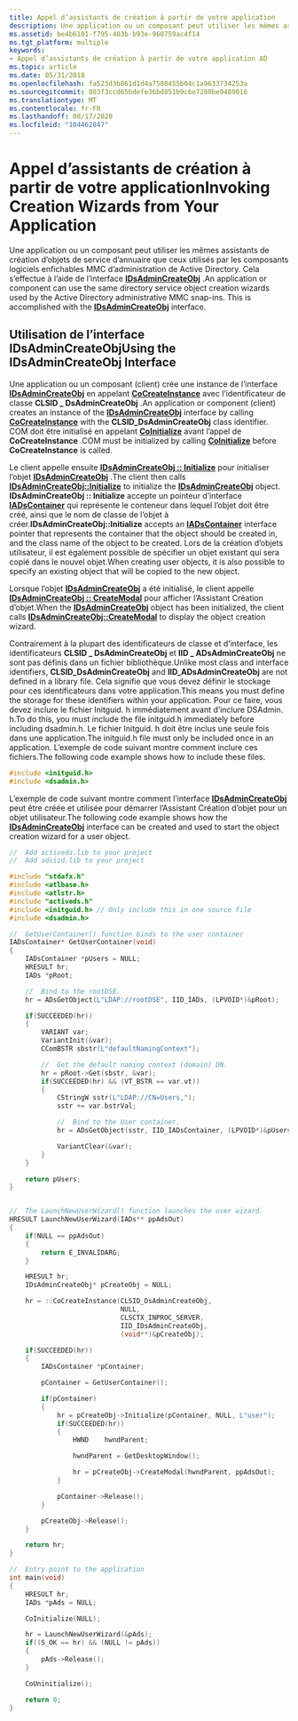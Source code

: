 ```yaml
---
title: Appel d’assistants de création à partir de votre application
description: Une application ou un composant peut utiliser les mêmes assistants de création d’objets de service d’annuaire que ceux utilisés par les composants logiciels enfichables MMC d’administration de Active Directory. Cela s’effectue à l’aide de l’interface IDsAdminCreateObj.
ms.assetid: be4b6101-f795-403b-b93e-960759ac4f14
ms.tgt_platform: multiple
keywords:
- Appel d’assistants de création à partir de votre application AD
ms.topic: article
ms.date: 05/31/2018
ms.openlocfilehash: fa523d3b861d1d4a7588455b04c1a9633734253a
ms.sourcegitcommit: 803f3ccd65bdefe36bd851b9c6e7280be9489016
ms.translationtype: MT
ms.contentlocale: fr-FR
ms.lasthandoff: 08/17/2020
ms.locfileid: "104462847"
---
```

# <a name="invoking-creation-wizards-from-your-application"></a><span data-ttu-id="e25f9-104">Appel d’assistants de création à partir de votre application</span><span class="sxs-lookup"><span data-stu-id="e25f9-104">Invoking Creation Wizards from Your Application</span></span>

<span data-ttu-id="e25f9-105">Une application ou un composant peut utiliser les mêmes assistants de création d’objets de service d’annuaire que ceux utilisés par les composants logiciels enfichables MMC d’administration de Active Directory. Cela s’effectue à l’aide de l’interface [**IDsAdminCreateObj**](/windows/desktop/api/DSAdmin/nn-dsadmin-idsadmincreateobj) .</span><span class="sxs-lookup"><span data-stu-id="e25f9-105">An application or component can use the same directory service object creation wizards used by the Active Directory administrative MMC snap-ins. This is accomplished with the [**IDsAdminCreateObj**](/windows/desktop/api/DSAdmin/nn-dsadmin-idsadmincreateobj) interface.</span></span>

## <a name="using-the-idsadmincreateobj-interface"></a><span data-ttu-id="e25f9-106">Utilisation de l’interface IDsAdminCreateObj</span><span class="sxs-lookup"><span data-stu-id="e25f9-106">Using the IDsAdminCreateObj Interface</span></span>

<span data-ttu-id="e25f9-107">Une application ou un composant (client) crée une instance de l’interface [**IDsAdminCreateObj**](/windows/desktop/api/DSAdmin/nn-dsadmin-idsadmincreateobj) en appelant [**CoCreateInstance**](/windows/win32/api/combaseapi/nf-combaseapi-cocreateinstance) avec l’identificateur de classe **CLSID \_ DsAdminCreateObj** .</span><span class="sxs-lookup"><span data-stu-id="e25f9-107">An application or component (client) creates an instance of the [**IDsAdminCreateObj**](/windows/desktop/api/DSAdmin/nn-dsadmin-idsadmincreateobj) interface by calling [**CoCreateInstance**](/windows/win32/api/combaseapi/nf-combaseapi-cocreateinstance) with the **CLSID\_DsAdminCreateObj** class identifier.</span></span> <span data-ttu-id="e25f9-108">COM doit être initialisé en appelant [**CoInitialize**](/windows/win32/api/objbase/nf-objbase-coinitialize) avant l’appel de **CoCreateInstance** .</span><span class="sxs-lookup"><span data-stu-id="e25f9-108">COM must be initialized by calling [**CoInitialize**](/windows/win32/api/objbase/nf-objbase-coinitialize) before **CoCreateInstance** is called.</span></span>

<span data-ttu-id="e25f9-109">Le client appelle ensuite [**IDsAdminCreateObj :: Initialize**](/windows/desktop/api/DSAdmin/nf-dsadmin-idsadmincreateobj-initialize) pour initialiser l’objet [**IDsAdminCreateObj**](/windows/desktop/api/DSAdmin/nn-dsadmin-idsadmincreateobj) .</span><span class="sxs-lookup"><span data-stu-id="e25f9-109">The client then calls [**IDsAdminCreateObj::Initialize**](/windows/desktop/api/DSAdmin/nf-dsadmin-idsadmincreateobj-initialize) to initialize the [**IDsAdminCreateObj**](/windows/desktop/api/DSAdmin/nn-dsadmin-idsadmincreateobj) object.</span></span> <span data-ttu-id="e25f9-110">**IDsAdminCreateObj :: Initialize** accepte un pointeur d’interface [**IADsContainer**](/windows/desktop/api/iads/nn-iads-iadscontainer) qui représente le conteneur dans lequel l’objet doit être créé, ainsi que le nom de classe de l’objet à créer.</span><span class="sxs-lookup"><span data-stu-id="e25f9-110">**IDsAdminCreateObj::Initialize** accepts an [**IADsContainer**](/windows/desktop/api/iads/nn-iads-iadscontainer) interface pointer that represents the container that the object should be created in, and the class name of the object to be created.</span></span> <span data-ttu-id="e25f9-111">Lors de la création d’objets utilisateur, il est également possible de spécifier un objet existant qui sera copié dans le nouvel objet.</span><span class="sxs-lookup"><span data-stu-id="e25f9-111">When creating user objects, it is also possible to specify an existing object that will be copied to the new object.</span></span>

<span data-ttu-id="e25f9-112">Lorsque l’objet [**IDsAdminCreateObj**](/windows/desktop/api/DSAdmin/nn-dsadmin-idsadmincreateobj) a été initialisé, le client appelle [**IDsAdminCreateObj :: CreateModal**](/windows/desktop/api/DSAdmin/nf-dsadmin-idsadmincreateobj-createmodal) pour afficher l’Assistant Création d’objet.</span><span class="sxs-lookup"><span data-stu-id="e25f9-112">When the [**IDsAdminCreateObj**](/windows/desktop/api/DSAdmin/nn-dsadmin-idsadmincreateobj) object has been initialized, the client calls [**IDsAdminCreateObj::CreateModal**](/windows/desktop/api/DSAdmin/nf-dsadmin-idsadmincreateobj-createmodal) to display the object creation wizard.</span></span>

<span data-ttu-id="e25f9-113">Contrairement à la plupart des identificateurs de classe et d’interface, les identificateurs **CLSID \_ DsAdminCreateObj** et **IID \_ ADsAdminCreateObj** ne sont pas définis dans un fichier bibliothèque.</span><span class="sxs-lookup"><span data-stu-id="e25f9-113">Unlike most class and interface identifiers, **CLSID\_DsAdminCreateObj** and **IID\_ADsAdminCreateObj** are not defined in a library file.</span></span> <span data-ttu-id="e25f9-114">Cela signifie que vous devez définir le stockage pour ces identificateurs dans votre application.</span><span class="sxs-lookup"><span data-stu-id="e25f9-114">This means you must define the storage for these identifiers within your application.</span></span> <span data-ttu-id="e25f9-115">Pour ce faire, vous devez inclure le fichier Initguid. h immédiatement avant d’inclure DSAdmin. h.</span><span class="sxs-lookup"><span data-stu-id="e25f9-115">To do this, you must include the file initguid.h immediately before including dsadmin.h.</span></span> <span data-ttu-id="e25f9-116">Le fichier Initguid. h doit être inclus une seule fois dans une application.</span><span class="sxs-lookup"><span data-stu-id="e25f9-116">The initguid.h file must only be included once in an application.</span></span> <span data-ttu-id="e25f9-117">L’exemple de code suivant montre comment inclure ces fichiers.</span><span class="sxs-lookup"><span data-stu-id="e25f9-117">The following code example shows how to include these files.</span></span>


```C++
#include <initguid.h>
#include <dsadmin.h>
```



<span data-ttu-id="e25f9-118">L’exemple de code suivant montre comment l’interface [**IDsAdminCreateObj**](/windows/desktop/api/DSAdmin/nn-dsadmin-idsadmincreateobj) peut être créée et utilisée pour démarrer l’Assistant Création d’objet pour un objet utilisateur.</span><span class="sxs-lookup"><span data-stu-id="e25f9-118">The following code example shows how the [**IDsAdminCreateObj**](/windows/desktop/api/DSAdmin/nn-dsadmin-idsadmincreateobj) interface can be created and used to start the object creation wizard for a user object.</span></span>


```C++
//  Add activeds.lib to your project
//  Add adsiid.lib to your project

#include "stdafx.h"
#include <atlbase.h>
#include <atlstr.h>
#include "activeds.h"
#include <initguid.h> // Only include this in one source file
#include <dsadmin.h>

//  GetUserContainer() function binds to the user container
IADsContainer* GetUserContainer(void)
{
    IADsContainer *pUsers = NULL;
    HRESULT hr;
    IADs *pRoot;

    //  Bind to the rootDSE.
    hr = ADsGetObject(L"LDAP://rootDSE", IID_IADs, (LPVOID*)&pRoot);

    if(SUCCEEDED(hr))
    {
        VARIANT var;
        VariantInit(&var);
        CComBSTR sbstr(L"defaultNamingContext");

        //  Get the default naming context (domain) DN.
        hr = pRoot->Get(sbstr, &var);
        if(SUCCEEDED(hr) && (VT_BSTR == var.vt))
        {
            CStringW sstr(L"LDAP://CN=Users,");
            sstr += var.bstrVal;

            //  Bind to the User container.
            hr = ADsGetObject(sstr, IID_IADsContainer, (LPVOID*)&pUsers);

            VariantClear(&var);
        }
    }

    return pUsers;
}


//  The LaunchNewUserWizard() function launches the user wizard.
HRESULT LaunchNewUserWizard(IADs** ppAdsOut)
{
    if(NULL == ppAdsOut)
    {
        return E_INVALIDARG;
    }

    HRESULT hr;
    IDsAdminCreateObj* pCreateObj = NULL;

    hr = ::CoCreateInstance(CLSID_DsAdminCreateObj,
                            NULL, 
                            CLSCTX_INPROC_SERVER,
                            IID_IDsAdminCreateObj,
                            (void**)&pCreateObj);

    if(SUCCEEDED(hr))
    {
        IADsContainer *pContainer;

        pContainer = GetUserContainer();

        if(pContainer)
        {
            hr = pCreateObj->Initialize(pContainer, NULL, L"user");
            if(SUCCEEDED(hr))
            {
                HWND    hwndParent;

                hwndParent = GetDesktopWindow();

                hr = pCreateObj->CreateModal(hwndParent, ppAdsOut);
            }

            pContainer->Release();
        }

        pCreateObj->Release();
    }

    return hr;    
}

//  Entry point to the application
int main(void)
{
    HRESULT hr;
    IADs *pAds = NULL;

    CoInitialize(NULL);

    hr = LaunchNewUserWizard(&pAds);
    if((S_OK == hr) && (NULL != pAds))
    {
        pAds->Release();
    }

    CoUninitialize();

    return 0;
}
```



 

 